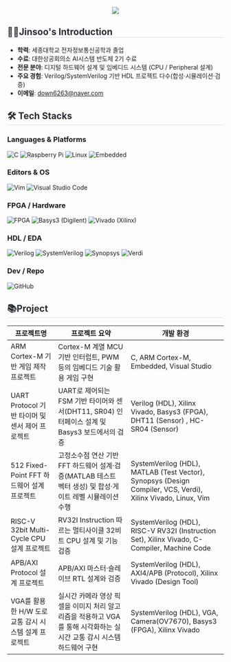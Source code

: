 <div align= "center">
    <img src="https://capsule-render.vercel.app/api?type=waving&color=0:f33f3f,100:f7b182&height=180&text=Jinsoo's%20github&animation=&fontColor=ffffff&fontSize=70" />
    </div>
    <div style="text-align: left;">
        
<div style="text-align: left;"> 
    <h2 style="border-bottom: 1px solid #d8dee4; color: #282d33;"> 🙋‍♂️Jinsoo's Introduction </h2>  
    
- **학력**: 세종대학교 전자정보통신공학과 졸업  
- **수료**: 대한상공회의소 AI시스템 반도체 2기 수료  
- **전문 분야**: 디지털 하드웨어 설계 및 임베디드 시스템 (CPU / Peripheral 설계)  
- **주요 경험**: Verilog/SystemVerilog 기반 HDL 프로젝트 다수(합성·시뮬레이션·검증)
- **이메일**: down6263@naver.com
    </div>
    
<div class="container">
  <h2 style="border-bottom: 1px solid #d8dee4; color: #282d33;">🛠️ Tech Stacks</h2>

  <!-- Languages & Platforms -->
  <div class="tech-section">
    <h3>Languages & Platforms</h3>
    <div class="badges">
      <img alt="C" src="https://img.shields.io/badge/C-A8B9CC?style=for-the-badge&logo=C&logoColor=white" />
      <img alt="Raspberry Pi" src="https://img.shields.io/badge/Raspberry%20Pi-%23C51A4A?style=for-the-badge&logo=raspberry-pi&logoColor=white" />
      <img alt="Linux" src="https://img.shields.io/badge/Linux-FCC624?style=for-the-badge&logo=linux&logoColor=black" />
      <img alt="Embedded" src="https://img.shields.io/badge/Embedded-%23007ACC?style=for-the-badge&logo=arm&logoColor=white" />
    </div>
  </div>

  <!-- Editors & OS -->
  <div class="tech-section">
    <h3>Editors & OS</h3>
    <div class="badges">
      <img alt="Vim" src="https://img.shields.io/badge/Vim-019733?style=for-the-badge&logo=vim&logoColor=white" />
      <img alt="Visual Studio Code" src="https://img.shields.io/badge/VS%20Code-007ACC?style=for-the-badge&logo=visual-studio-code&logoColor=white" />
    </div>
  </div>

  <!-- FPGA / Hardware -->
  <div class="tech-section">
    <h3>FPGA / Hardware</h3>
    <div class="badges">
      <img alt="FPGA" src="https://img.shields.io/badge/FPGA-6B7280?style=for-the-badge&logo=fpga&logoColor=white" />
      <img alt="Basys3 (Digilent)" src="https://img.shields.io/badge/Basys3-%23000000?style=for-the-badge&logo=digilent&logoColor=white" />
      <img alt="Vivado (Xilinx)" src="https://img.shields.io/badge/Vivado-%23EE2E24?style=for-the-badge&logo=xilinx&logoColor=white" />
    </div>
  </div>

  <!-- HDL / EDA -->
  <div class="tech-section">
    <h3>HDL / EDA</h3>
    <div class="badges">
      <img alt="Verilog" src="https://img.shields.io/badge/Verilog-%23FFB86C?style=for-the-badge&logo=verilog&logoColor=black" />
      <img alt="SystemVerilog" src="https://img.shields.io/badge/SystemVerilog-%23333333?style=for-the-badge&logo=systemverilog&logoColor=white" />
      <img alt="Synopsys" src="https://img.shields.io/badge/Synopsys-0F4B9B?style=for-the-badge&logo=synopsys&logoColor=white" />
      <img alt="Verdi" src="https://img.shields.io/badge/Verdi-5C6BC0?style=for-the-badge&logo=verdi&logoColor=white" />
    </div>
  </div>

  <!-- Dev / Repo -->
  <div class="tech-section">
    <h3>Dev / Repo</h3>
    <div class="badges">
      <img alt="GitHub" src="https://img.shields.io/badge/GitHub-181717?style=for-the-badge&logo=github&logoColor=white" />
    </div>
  </div>
</div>

<div style="text-align: left;"> 
    <h2 style="border-bottom: 1px solid #d8dee4; color: #282d33;"> 📚Project </h2>  

| 프로젝트명 | 프로젝트 요약 | 개발 환경 |
|---|---|---|
| ARM Cortex-M 기반 게임 제작 프로젝트 | Cortex-M 계열 MCU 기반 인터럽트, PWM 등의 임베디드 기술 활용 게임 구현 | C, ARM Cortex-M, Embedded, Visual Studio|
| UART Protocol 기반 타이머 및 센서 제어 프로젝트 | UART로 제어되는 FSM 기반 타이머와 센서(DHT11, SR04) 인터페이스 설계 및 Basys3 보드에서의 검증 | Verilog (HDL), Xilinx Vivado, Basys3 (FPGA), DHT11 (Sensor) , HC-SR04 (Sensor) |
| 512 Fixed-Point FFT 하드웨어 설계 프로젝트 | 고정소수점 연산 기반 FFT 하드웨어 설계·검증(MATLAB 테스트 벡터 생성) 및 합성·게이트 레벨 시뮬레이션 수행 | SystemVerilog (HDL), MATLAB (Test Vector), Synopsys (Design Compiler, VCS, Verdi), Xilinx Vivado, Linux, Vim  |
| RISC-V 32bit Multi-Cycle CPU 설계 프로젝트 | RV32I Instruction 따르는 멀티사이클 32비트 CPU 설계 및 기능 검증 | SystemVerilog (HDL), RISC-V RV32I (Instruction Set), Xilinx Vivado, C-Compiler, Machine Code |
| APB/AXI Protocol 설계 프로젝트 | APB/AXI 마스터·슬레이브 RTL 설계와 검증 | SystemVerilog (HDL), AXI4/APB (Protocol), Xilinx Vivado (Design Tool)|
| VGA를 활용한 H/W 도로 교통 감시 시스템 설계 프로젝트 | 실시간 카메라 영상 픽셀을 이미지 처리 알고리즘을 적용하고 VGA를 통해 시각화하는 실시간 교통 감시 시스템 하드웨어 구현 | SystemVerilog (HDL), VGA, Camera(OV7670), Basys3 (FPGA), Xilinx Vivado |

</div>
